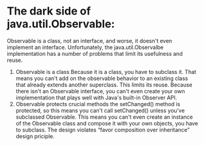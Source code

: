 # The dark side of java.util.Observable:
Observable is a class, not an interface, and worse, it doesn't even implement an interface. Unfortunately, the java.util.Observalbe implementation has a number of problems that limit its usefulness and reuse.
1. Observable is a class
Because it is a class, you have to subclass it. That means you can't add on the observable behavior to an existing class that already extends another superclass. This limits its reuse.
Because there isn't an Observable interface, you can't even create your own implementation that plays well with Java's built-in Observer API.
2. Observable protects crucial methods
the setChanged() method is protected, so this means you can't call setChanged() unless you've subclassed Observable. This means you can't even create an instance of the Observable class and compose it with your own objects, you have to subclass. The design violates “favor composition over inheritance” design priciple.
